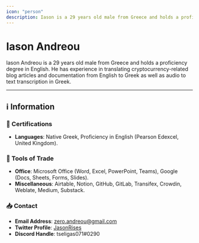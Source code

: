 ```yaml
---
icon: "person"
description: Iason is a 29 years old male from Greece and holds a proficiency degree in English. He has experience in translating cryptocurrency-related blog articles and documentation from English to Greek as well as audio to text transcription in Greek.
---
```


# Iason Andreou

Iason Andreou is a 29 years old male from Greece and holds a proficiency degree in English. He has experience in translating cryptocurrency-related blog articles and documentation from English to Greek as well as audio to text transcription in Greek.

---

## ℹ️ Information

### 📜 Certifications

- **Languages**: Native Greek, Proficiency in English (Pearson Edexcel, United Kingdom).

### 🧰 Tools of Trade

- **Office**: Microsoft Office (Word, Excel, PowerPoint, Teams), Google (Docs, Sheets, Forms, Slides).
- **Miscellaneous**: Airtable, Notion, GitHub, GitLab, Transifex, Crowdin, Weblate, Medium, Substack.

### 📥 Contact

- **Email Address**: [zero.andreou@gmail.com](mailto:zero.andreou@gmail.com)
- **Twitter Profile**: [JasonRises](https://twitter.com/JasonRises)
- **Discord Handle**: tseligas071#0290


